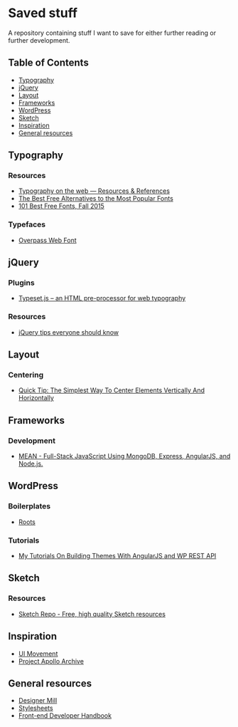# Saved stuff
A repository containing stuff I want to save for either further reading or further development.

## Table of Contents
<!-- START doctoc generated TOC please keep comment here to allow auto update -->
<!-- DON'T EDIT THIS SECTION, INSTEAD RE-RUN doctoc TO UPDATE -->


- [Typography](#typography)
- [jQuery](#jquery)
- [Layout](#layout)
- [Frameworks](#frameworks)
- [WordPress](#wordpress)
- [Sketch](#sketch)
- [Inspiration](#inspiration)
- [General resources](#general-resources)

<!-- END doctoc generated TOC please keep comment here to allow auto update -->

## Typography
### Resources
- [Typography on the web — Resources & References](https://typographyontheweb.com/)
- [The Best Free Alternatives to the Most Popular Fonts](http://blog.spoongraphics.co.uk/articles/the-best-free-alternatives-to-the-most-popular-fonts)
- [101 Best Free Fonts, Fall 2015](http://www.webdesignerdepot.com/2015/10/101-best-free-fonts-fall-2015/)

### Typefaces
- [Overpass Web Font](http://overpassfont.org/)


## jQuery
### Plugins
- [Typeset.js – an HTML pre-processor for web typography](https://blot.im/typeset/?utm_source=designernews)

### Resources
- [jQuery tips everyone should know](https://github.com/AllThingsSmitty/jquery-tips-everyone-should-know)


## Layout
### Centering
- [Quick Tip: The Simplest Way To Center Elements Vertically And Horizontally](http://tutorialzine.com/2015/09/quick-tip-the-simplest-way-to-center-elements-vertically-and-horizontally/)

## Frameworks
### Development
- [MEAN - Full-Stack JavaScript Using MongoDB, Express, AngularJS, and Node.js.](http://mean.io/#!/)


## WordPress
### Boilerplates
- [Roots](https://roots.io/)

### Tutorials
- [My Tutorials On Building Themes With AngularJS and WP REST API](https://1fix.io/angularjs-wp-rest-api/)

## Sketch
### Resources
- [Sketch Repo - Free, high quality Sketch resources](http://sketchrepo.com/)


## Inspiration
- [UI Movement](http://www.uimovement.com)
- [Project Apollo Archive](https://www.flickr.com/photos/projectapolloarchive/)

## General resources
- [Designer Mill](http://www.designermill.com)
- [Stylesheets](https://stylesheets.co/)
- [Front-end Developer Handbook](https://frontendmasters.gitbooks.io/front-end-handbook/content/index.html)